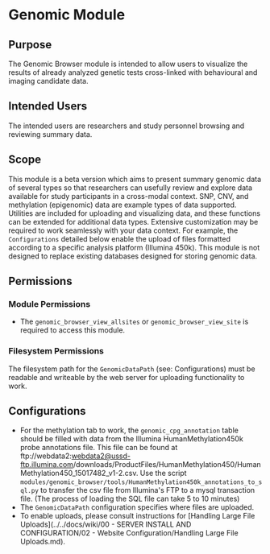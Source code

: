 # Genomic Module

## Purpose

The Genomic Browser module is intended to allow users to visualize the
results of already analyzed genetic tests cross-linked with behavioural
and imaging candidate data.

## Intended Users

The intended users are researchers and study personnel browsing and reviewing summary data. 

## Scope

This module is a beta version which aims to present summary genomic data of several types so that researchers can usefully review and explore data available for study participants in a cross-modal context. 
SNP, CNV, and methylation (epigenomic) data are example types of data supported. Utilities are included for uploading and visualizing data, and these functions can be extended for additional data types.
Extensive customization may be required to work seamlessly with your data context. For example, the `Configurations` detailed below enable the upload of files formatted according to a specific analysis platform (Illumina 450k). 
This module is not designed to replace existing databases designed for storing genomic data.  

## Permissions

### Module Permissions

- The `genomic_browser_view_allsites` or `genomic_browser_view_site` is required to access this module.

### Filesystem Permissions

The filesystem path for the `GenomicDataPath` (see: Configurations) must be readable and writeable by the web server for
uploading functionality to work.

## Configurations

- For the methylation tab to work, the `genomic_cpg_annotation` table should be filled with data from the Illumina HumanMethylation450k probe annotations file. This file can be found at ftp://webdata2:webdata2@ussd-ftp.illumina.com/downloads/ProductFiles/HumanMethylation450/HumanMethylation450_15017482_v1-2.csv. Use the script `modules/genomic_browser/tools/HumanMethylation450k_annotations_to_sql.py` to transfer the csv file from Illumina's FTP to a mysql transaction file. (The process of loading the SQL file can take 5 to 10 minutes)
- The `GenomicDataPath` configuration specifies where files are uploaded.
- To enable uploads, please consult instructions for [Handling Large File Uploads](../../docs/wiki/00 - SERVER INSTALL AND CONFIGURATION/02 - Website Configuration/Handling Large File Uploads.md).
